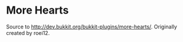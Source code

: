 # More Hearts
Source to http://dev.bukkit.org/bukkit-plugins/more-hearts/. Originally created by roei12. 